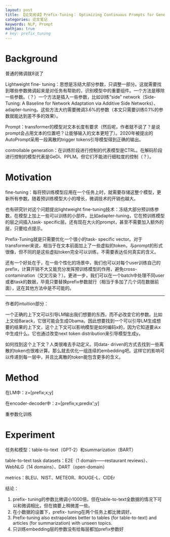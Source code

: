 ```yaml
---
layout: post
title: 【论文阅读】Prefix-Tuning： Optimizing Continuous Prompts for Generation
categories: 论文笔记
keywords: NLP, Prompt
mathjax: true
# key: prefix_tuning
---
```


# Background

普通的微调就8说了

Lightweight fine- tuning：思想是冻结大部分参数，只调整一部分。这就需要找到哪些参数微调起来是对任务有帮助的，识别模型中的重要组件。一个方法是移除一些参数。（？）一个方法是插入一些参数，比如训练“side” network（Side-Tuning: A Baseline for Network Adaptation via Additive Side Networks）、adapter-tuning。这些方法大约需要微调3.6%的参数（本文只需要训练0.1%的参数就能达到差不多的效果）。

Prompt：transformer的模型对文本长度有要求（然后呢，作者就不说了？是说prompt会占用文本的位置吧？让能够输入的文本更短了）。2020年被提出的AutoPrompt采用一段离散的trigger tokens引导模型得到正确的输出。

controllable generation：在训练阶段进行控制的代表模型是CTRL。在解码阶段进行控制的模型代表是GeDi、PPLM。但它们不能进行细粒度的控制（？）。

# Motivation

fine-tuning：每将预训练模型应用在一个任务上时，就需要存储这整个模型，更新所有参数。随着预训练模型大小的增长，微调技术的开销也越大。

也有研究针对这个问题提出lightweight fine-tuning技术：冻结大部分预训练参数，在模型上加上一些可以训练的小部件。比如adapter-tuning，它在预训练模型的层之间插入task- specific层。还有现在大火的prompt，甚至不需要加入额外的层，只要给点提示。

Prefix-Tuning就是只需要优化一个很小的task- specific vector。对于transformer来说，相当于在文本前面加上了一些虚拟的token，与prompt的形式很像，但不同的是这些虚拟token完全可以训练，不需要表达任何真实的含义。

还有一个好处在于，在一些个性化的场景中，我们也可以对每个user训练自己的prefix，计算开销不大又能充分发挥预训练模型的作用，避免cross- contamination（交叉污染？）。更进一步，我们可以在一个batch中处理不同user或者task的数据，毕竟只要替换prefix参数就行（相当于多加了几个词在数据前面），这在其他方法中是不可能的。

---

作者的intuition部分：

一个正确的上下文可以引导LM输出我们想要的东西，而不必改变它的参数。比如上文给Barack，它很可能会生成Obama。因此想要找到一个可以引导LM生成想要的结果的上下文，这个上下文可以影响模型是如何编码x的，因为它知道要从x中生成什么。它也通过改变next token distribution来引导模型生成y。

如何找到这个上下文？人类很难去手动定义。同data- driven的方式去找到一些离散的token也很难计算。那么就去优化一组连续的embedding吧。这样它的影响可以传递到每一层中，并且比离散的token能包含更多的含义。

# Method

在LM中：z=[prefix;x;y]

在encoder-decoder中：z=[prefix;x;predix';y]

重参数化训练

# Experiment

任务和模型：table-to-text（GPT-2）和summarization（BART）

table-to-text task datasets：E2E（1 domain——restaurant reviews）、WebNLG（14 domains）、DART（open-domain）

metrics：BLEU、NIST、METEOR、ROUGE-L、CIDEr

结论：

1. prefix- tuning的参数比微调小1000倍，但在table-to-text全数据的情况下可以和微调相比，但在摘要上稍微差一些。
2. 在小数据的设置下，prefix- tuning在两个任务上都比微调好。
3. Prefix-tuning also extrapolates better to tables (for table-to-text) and
   articles (for summarization) with unseen topics.
4. 只训练embedding层的参数没有给每层都加prefix参数好